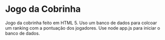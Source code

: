 # Jogo da Cobrinha #
Jogo da cobrinha feito em HTML 5.
Uso um banco de dados para colcoar um ranking com a pontuação dos jogadores.
Use node app.js para iniciar o banco de dados.
